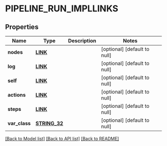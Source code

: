 # PIPELINE_RUN_IMPLLINKS

## Properties
Name | Type | Description | Notes
------------ | ------------- | ------------- | -------------
**nodes** | [**LINK**](Link.md) |  | [optional] [default to null]
**log** | [**LINK**](Link.md) |  | [optional] [default to null]
**self** | [**LINK**](Link.md) |  | [optional] [default to null]
**actions** | [**LINK**](Link.md) |  | [optional] [default to null]
**steps** | [**LINK**](Link.md) |  | [optional] [default to null]
**var_class** | [**STRING_32**](STRING_32.md) |  | [optional] [default to null]

[[Back to Model list]](../README.md#documentation-for-models) [[Back to API list]](../README.md#documentation-for-api-endpoints) [[Back to README]](../README.md)


